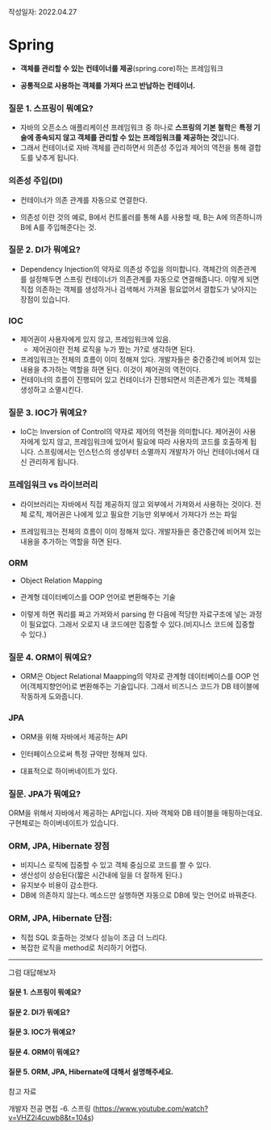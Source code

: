 작성일자: 2022.04.27



# Spring

- **객체를 관리할 수 있는 컨테이너를 제공**(spring.core)하는 프레임워크

- **공통적으로 사용하는 객체를 가져다 쓰고 반납하는 컨테이너.**





### 질문 1. 스프링이 뭐예요?

- 자바의 오픈소스 애플리케이션 프레임워크 중 하나로 **스프링의 기본 철학**은 **특정 기술에 종속되지 않고 객체를 관리할 수 있는 프레임워크를 제공하는 것**입니다.
- 그래서 컨테이너로 자바 객체를 관리하면서 의존성 주입과 제어의 역전을 통해 결합도를 낮추게 됩니다.



### 의존성 주입(DI)

- 컨테이너가 의존 관계를 자동으로 연결한다.

- 의존성 이란 것의 예로, B에서 컨트롤러를 통해 A를 사용할 때, B는 A에 의존하니까 B에 A를 주입해준다는 것. 

### 질문 2. DI가 뭐예요?

- Dependency Injection의 약자로 의존성 주입을 의미합니다. 객체간의 의존관계를 설정해두면 스프링 컨테이너가 의존관계를 자동으로 연결해줍니다. 이렇게 되면 직접 의존하는 객체를 생성하거나 검색해서 가져올 필요없어서 결합도가 낮아지는 장점이 있습니다.



### IOC

- 제어권이 사용자에게 있지 않고, 프레임워크에 있음.
  - 제어권이란 전체 로직을 누가 짰는 가?로 생각하면 된다.
- 프레임워크는 전체의 흐름이 이미 정해져 있다. 개발자들은 중간중간에 비어져 있는 내용을 추가하는 역할을 하면 된다. 이것이 제어권의 역전이다.
- 컨테이너의 흐름이 진행되어 있고 컨테이너가 진행되면서 의존관계가 있는 객체를 생성하고 소멸시킨다.

### 질문 3. IOC가 뭐예요?

- IoC는 Inversion of Control의 약자로 제어의 역전을 의미합니다. 제어권이 사용자에게 있지 않고, 프레임워크에 있어서 필요에 따라 사용자의 코드를 호출하게 됩니다. 스프링에서는 인스턴스의 생성부터 소멸까지 개발자가 아닌 컨테이너에서 대신 관리하게 됩니다.



### 프레임워크 vs 라이브러리

- 라이브러리는 자바에서 직접 제공하지 않고 외부에서 가져와서 사용하는 것이다. 전체 로직, 제어권은 나에게 있고 필요한 기능만 외부에서 가져다가 쓰는 파일

- 프레임워크는 전체의 흐름이 이미 정해져 있다. 개발자들은 중간중간에 비어져 있는 내용을 추가하는 역할을 하면 된다.





### ORM

- Object Relation Mapping
- 관계형 데이터베이스를 OOP 언어로 변환해주는 기술

- 이렇게 하면 쿼리를 짜고 가져와서 parsing 한 다음에 적당한 자료구조에 넣는 과정이 필요없다. 그래서 오로지 내 코드에만 집중할 수 있다.(비지니스 코드에 집중할 수 있다.)



### 질문 4. ORM이 뭐예요?

- ORM은 Object Relational Maapping의 약자로 관계형 데이터베이스를 OOP 언어(객체지향언어)로 변환해주는 기술입니다. 그래서 비즈니스 코드가 DB 테이블에 작동하게 도와줍니다.



### JPA

- ORM을 위해 자바에서 제공하는 API

- 인터페이스으로써 특정 규약만 정해져 있다. 
- 대표적으로 하이버네이트가 있다.

### 질문. JPA가 뭐예요?

ORM을 위해서 자바에서 제공하는 API입니다. 자바 객체와 DB 테이블을 매핑하는데요. 구현체로는 하이버네이트가 있습니다.



### ORM, JPA, Hibernate 장점

- 비지니스 로직에 집중할 수 있고 객체 중심으로 코드를 짤 수 있다.
- 생산성이 상승된다(짧은 시간내에 일을 더 잘하게 된다.)
- 유지보수 비용이 감소한다.
- DB에 의존하지 않는다. 메소드만 실행하면 자동으로 DB에 맞는 언어로 바꿔준다.

### ORM, JPA, Hibernate 단점:

- 직접 SQL 호출하는 것보다 성능이 조금 더 느리다.
- 복잡한 로직을 method로 처리하기 어렵다.

---











그럼 대답해보자

#### 질문 1. 스프링이 뭐예요?

#### 질문 2. DI가 뭐예요?

#### 질문 3. IOC가 뭐예요?

#### 질문 4. ORM이 뭐예요?

#### 질문 5. ORM, JPA, Hibernate에 대해서 설명해주세요.







참고 자료

개발자 전공 면접 -6. 스프링 (https://www.youtube.com/watch?v=VHZ2i4cuwb8&t=104s)